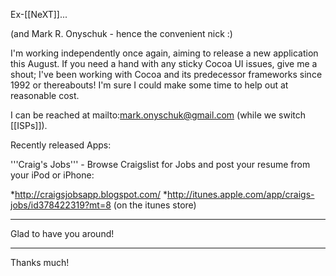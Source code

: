 

Ex-[[NeXT]]...

(and Mark R. Onyschuk - hence the convenient nick :)

I'm working independently once again, aiming to release a new application this August. If you need a hand with any sticky Cocoa UI issues, give me a shout; I've been working with Cocoa and its predecessor frameworks since 1992 or thereabouts! I'm sure I could make some time to help out at reasonable cost.

I can be reached at mailto:mark.onyschuk@gmail.com (while we switch [[ISPs]]).

Recently released Apps:

'''Craig's Jobs''' - Browse Craigslist for Jobs and post your resume from your iPod or iPhone:

*http://craigsjobsapp.blogspot.com/
*http://itunes.apple.com/app/craigs-jobs/id378422319?mt=8 (on the itunes store)



----

Glad to have you around!

----

Thanks much!